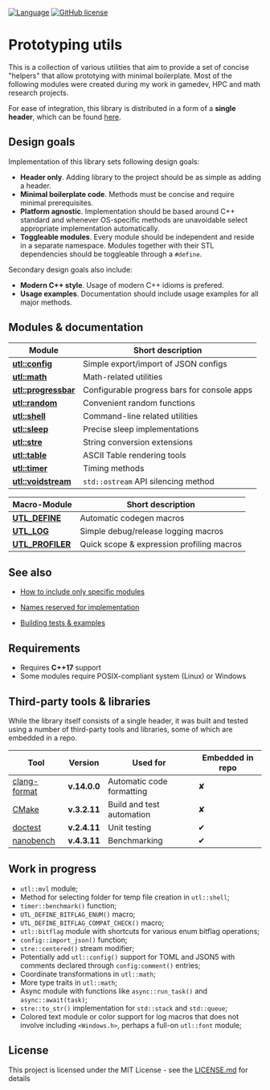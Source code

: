 [![Language](https://img.shields.io/badge/C++-std=17-blue.svg?style=flat&logo=cplusplus)](https://en.wikipedia.org/wiki/C%2B%2B#Standardization)
[![GitHub license](https://img.shields.io/badge/license-MIT-blue.svg)](https://github.com/DmitriBogdanov/prototyping_utils/blob/master/LICENSE.md)

# Prototyping utils

This is a collection of various utilities that aim to provide a set of concise "helpers" that allow prototying with minimal boilerplate. Most of the following modules were created during my work in gamedev, HPC and math research projects.

For ease of integration, this library is distributed in a form of a **single header**, which can be found [here](https://github.com/DmitriBogdanov/prototyping_utils/blob/master/source/proto_utils.hpp).

## Design goals

Implementation of this library sets following design goals:

* **Header only**. Adding library to the project should be as simple as adding a header.
* **Minimal boilerplate code**. Methods must be concise and require minimal prerequisites.
* **Platform agnostic**. Implementation should be based around C++ standard and whenever OS-specific methods are unavoidable select appropriate implementation automatically.
* **Toggleable modules**. Every module should be independent and reside in a separate namespace. Modules together with their STL dependencies should be toggleable through a `#define`.

Secondary design goals also include:

* **Modern C++ style**. Usage of modern C++ idioms is prefered.
* **Usage examples**. Documentation should include usage examples for all major methods.

## Modules & documentation

| Module | Short description |
| - | - |
| [**utl::config**](https://github.com/DmitriBogdanov/prototyping_utils/blob/master/docs/module_config.md) | Simple export/import of JSON configs |
| [**utl::math**](https://github.com/DmitriBogdanov/prototyping_utils/blob/master/docs/module_math.md) | Math-related utilities |
| [**utl::progressbar**](https://github.com/DmitriBogdanov/prototyping_utils/blob/master/docs/module_progressbar.md) | Configurable progress bars for console apps |
| [**utl::random**](https://github.com/DmitriBogdanov/prototyping_utils/blob/master/docs/module_random.md) | Convenient random functions |
| [**utl::shell**](https://github.com/DmitriBogdanov/prototyping_utils/blob/master/docs/module_shell.md) | Command-line related utilities |
| [**utl::sleep**](https://github.com/DmitriBogdanov/prototyping_utils/blob/master/docs/module_sleep.md) | Precise sleep implementations |
| [**utl::stre**](https://github.com/DmitriBogdanov/prototyping_utils/blob/master/docs/module_stre.md) | String conversion extensions |
| [**utl::table**](https://github.com/DmitriBogdanov/prototyping_utils/blob/master/docs/module_table.md) | ASCII Table rendering tools |
| [**utl::timer**](https://github.com/DmitriBogdanov/prototyping_utils/blob/master/docs/module_timer.md) | Timing methods |
| [**utl::voidstream**](https://github.com/DmitriBogdanov/prototyping_utils/blob/master/docs/module_voidstream.md) | `std::ostream` API silencing method |

| Macro-Module | Short description |
| - | - |
| [**UTL_DEFINE**](https://github.com/DmitriBogdanov/prototyping_utils/blob/master/docs/MACRO_DEFINE.md) | Automatic codegen macros |
| [**UTL_LOG**](https://github.com/DmitriBogdanov/prototyping_utils/blob/master/docs/MACRO_LOG.md) | Simple debug/release logging macros |
| [**UTL_PROFILER**](https://github.com/DmitriBogdanov/prototyping_utils/blob/master/docs/MACRO_PROFILER.md) | Quick scope & expression profiling macros |

## See also

* [How to include only specific modules](https://github.com/DmitriBogdanov/prototyping_utils/blob/master/docs/guide_selecting_modules.md)

* [Names reserved for implementation](https://github.com/DmitriBogdanov/prototyping_utils/blob/master/docs/guide_reserved_names.md)

* [Building tests & examples](https://github.com/DmitriBogdanov/prototyping_utils/blob/master/docs/guide_building_project.md)



## Requirements

* Requires **C++17** support
* Some modules require POSIX-compliant system (Linux) or Windows

## Third-party tools & libraries

While the library itself consists of a single header, it was built and tested using a number of third-party tools and libraries, some of which are embedded in a repo.

| Tool | Version | Used for | Embedded in repo |
| - | - | - | - |
| [clang-format](https://clang.llvm.org/docs/ClangFormat.html) | **v.14.0.0** | Automatic code formatting | ✘ |
| [CMake](https://cmake.org) | **v.3.2.11** | Build and test automation | ✘ |
| [doctest](https://github.com/doctest/doctest) | **v.2.4.11** | Unit testing | ✔ |
| [nanobench](https://github.com/martinus/nanobench) | **v.4.3.11** | Benchmarking | ✔ |

## Work in progress

* `utl::mvl` module;
* Method for selecting folder for temp file creation in `utl::shell`;
* `timer::benchmark()` function;
* `UTL_DEFINE_BITFLAG_ENUM()` macro;
* `UTL_DEFINE_BITFLAG_COMPAT_CHECK()` macro;
* `utl::bitflag` module with shortcuts for various enum bitflag operations;
* `config::import_json()` function;
* `stre::centered()` stream modifier;
* Potentially add `utl::config()` support for TOML and JSON5 with comments declared through `config:comment()` entries;
* Coordinate transformations in `utl::math`;
* More type traits in `utl::math`;
* Async module with functions like `async::run_task()` and `async::await(task)`;
* `stre::to_str()` implementation for `std::stack` and `std::queue`;
* Colored text module or color support for log macros that does not involve including `<Windows.h>`, perhaps a full-on `utl::font` module;

## License

This project is licensed under the MIT License - see the [LICENSE.md](https://github.com/DmitriBogdanov/prototyping_utils/blob/master/LICENSE.md) for details
